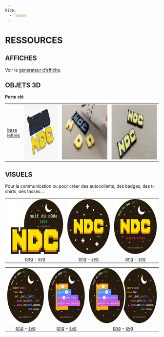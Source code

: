```yaml
---
hide:
  - footer
---
```


# RESSOURCES

## AFFICHES

Voir le <a href="https://www.nuitducode.net/affiche-generateur" target="_blank">générateur d'affiche</a>.

## OBJETS 3D

**Porte clé**
<table>
  <tr>
    <td>
      <a href="https://github.com/nuitducode/ORGANISATION-2023/raw/main/objets-3d/ndc-3d-porte-cles_3-base.stl" download>base</a>
      <br />
      <a href="https://github.com/nuitducode/ORGANISATION-2023/raw/main/objets-3d/ndc-3d-porte-cles_3-lettres.stl" download>lettres</a>
    </td>
    <td><img src="https://github.com/nuitducode/ORGANISATION-2023/raw/main/objets-3d/ndc-3d-porte-cles_1.png" style="height:180px;" /></td>
    <td><img src="https://github.com/nuitducode/ORGANISATION-2023/raw/main/objets-3d/ndc-3d-porte-cles_2.png" style="height:180px;" /></td>
    <td><img src="https://github.com/nuitducode/ORGANISATION-2023/raw/main/objets-3d/ndc-3d-porte-cles_3.png" style="height:180px;" /></td>
  </tr>
</table>
    
## VISUELS

Pour la communication ou pour créer des autocollants, des badges, des t-shirts, des tasses...

<table>
  <tr>
    <td><img src="https://github.com/nuitducode/ORGANISATION-2023/raw/main/visuels/2023-NDC.png" style="height:180px;" /></td>
    <td><img src="https://github.com/nuitducode/ORGANISATION-2023/raw/main/visuels/2023-NDC-07.png" style="height:180px;" /></td>
    <td><img src="https://github.com/nuitducode/ORGANISATION-2023/raw/main/visuels/2023-NDC-Scratch-Python.png" style="height:180px;" /></td>
  </tr>
  <tr>
    <td style='text-align:center'><a href="https://github.com/nuitducode/ORGANISATION-2023/raw/main/visuels/2023-NDC.png" download>png</a> - <a href="https://github.com/nuitducode/ORGANISATION-2023/raw/main/visuels/2023-NDC.svg" download>svg</a></td>
    <td style='text-align:center'><a href="https://github.com/nuitducode/ORGANISATION-2023/raw/main/visuels/2023-NDC-07.png" download>png</a> - <a href="https://github.com/nuitducode/ORGANISATION-2023/raw/main/visuels/2023-NDC-07.svg" download>svg</a></td>
    <td style='text-align:center'><a href="https://github.com/nuitducode/ORGANISATION-2023/raw/main/visuels/2023-NDC-Scratch-Python.png" download>png</a> - <a href="https://github.com/nuitducode/ORGANISATION-2023/raw/main/visuels/2023-NDC-Scratch-Python.svg" download>svg</a></td>
  </tr>  
</table>

<table>
  <tr>
    <td><img src="https://github.com/nuitducode/ORGANISATION-2023/raw/main/visuels/2023-Python.png" style="height:180px;" /></td>
    <td><img src="https://github.com/nuitducode/ORGANISATION-2023/raw/main/visuels/2023-Scratch.png" style="height:180px;" /></td>
    <td><img src="https://github.com/nuitducode/ORGANISATION-2023/raw/main/visuels/2023-Scratch-Python.png" style="height:180px;" /></td>
  </tr>
  <tr>
    <td style='text-align:center'><a href="https://github.com/nuitducode/ORGANISATION-2023/raw/main/visuels/2023-Python.png" download>png</a> - <a href="https://github.com/nuitducode/ORGANISATION-2023/raw/main/visuels/2023-Python.svg" download>svg</a></td>
    <td style='text-align:center'><a href="https://github.com/nuitducode/ORGANISATION-2023/raw/main/visuels/2023-Scratch.png" download>png</a> - <a href="https://github.com/nuitducode/ORGANISATION-2023/raw/main/visuels/2023-Scratch.svg" download>svg</a></td>
    <td style='text-align:center'><a href="https://github.com/nuitducode/ORGANISATION-2023/raw/main/visuels/2023-Scratch-Python.png" download>png</a> - <a href="https://github.com/nuitducode/ORGANISATION-2023/raw/main/visuels/2023-Scratch-Python.svg" download>svg</a></td>
  </tr>  
</table>
